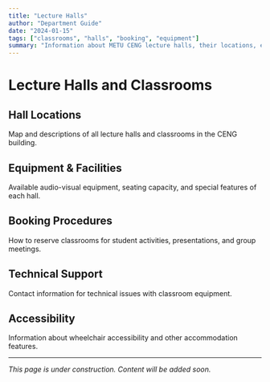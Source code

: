 ```yaml
---
title: "Lecture Halls"
author: "Department Guide"
date: "2024-01-15"
tags: ["classrooms", "halls", "booking", "equipment"]
summary: "Information about METU CENG lecture halls, their locations, equipment, and booking procedures"
---
```


# Lecture Halls and Classrooms

## Hall Locations

Map and descriptions of all lecture halls and classrooms in the CENG building.

## Equipment & Facilities

Available audio-visual equipment, seating capacity, and special features of each hall.

## Booking Procedures

How to reserve classrooms for student activities, presentations, and group meetings.

## Technical Support

Contact information for technical issues with classroom equipment.

## Accessibility

Information about wheelchair accessibility and other accommodation features.

---

*This page is under construction. Content will be added soon.* 